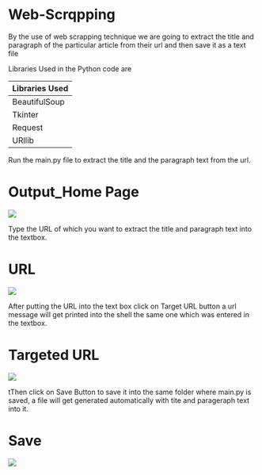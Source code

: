 # Web-Scrqpping
By the use of web scrapping technique we are going to extract the title and paragraph of the particular article from their url and then save it as a text file 

Libraries Used in the Python code are

| Libraries Used  |
| --------------- | 
|   BeautifulSoup |  I
|   Tkinter       |  
|   Request       |
|   URllib        |

Run the main.py file to extract the title and the paragraph text from the url.

# Output_Home Page
<img src = "https://raw.githubusercontent.com/Dhavaltharkar/Web-Scrqpping/main/Screenshots/tkinter.jpg">

Type the URL of which  you want to extract the title and paragraph text into the textbox.

# URL
<img src = "https://raw.githubusercontent.com/Dhavaltharkar/Web-Scrqpping/main/Screenshots/url.jpg">

After putting the URL into the text box click on Target URL button a url message will get printed into the shell the same one which was entered in the textbox.

# Targeted URL
<img src = "https://raw.githubusercontent.com/Dhavaltharkar/Web-Scrqpping/main/Screenshots/target.jpg">

tThen click on Save Button to save it into the same folder where main.py is saved, a file will get generated automatically with tite and parageraph text into it.

# Save
<img src = "https://raw.githubusercontent.com/Dhavaltharkar/Web-Scrqpping/main/Screenshots/save.jpg">
